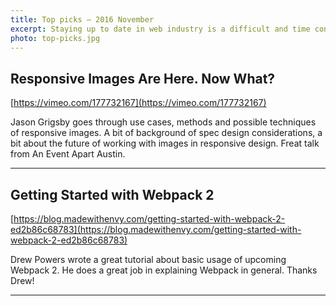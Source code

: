 ```yaml
---
title: Top picks — 2016 November
excerpt: Staying up to date in web industry is a difficult and time consuming task. I would like to share with you my top finds from the past month.
photo: top-picks.jpg
---
```


## Responsive Images Are Here. Now What?

[https://vimeo.com/177732167](https://vimeo.com/177732167)

Jason Grigsby goes through use cases, methods and possible techniques of responsive images. A bit of background of spec design considerations, a bit about the future of working with images in responsive design. Freat talk from An Event Apart Austin.

- - -

## Getting Started with Webpack 2

[https://blog.madewithenvy.com/getting-started-with-webpack-2-ed2b86c68783](https://blog.madewithenvy.com/getting-started-with-webpack-2-ed2b86c68783)

Drew Powers wrote a great tutorial about basic usage of upcoming Webpack 2. He does a great job in explaining Webpack in general. Thanks Drew!

- - -

##
